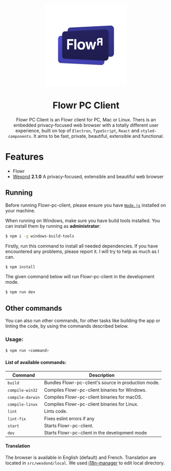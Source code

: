 <p align="center">
  <img src="static/app-icons/icon.png" width="256">
</p>

<div align="center">
  <h1>Flowr PC Client</h1>

Flowr PC Client is an Flowr client for PC, Mac or Linux. Thers is an embedded privacy-focused web browser with a totally different user experience, built on top of `Electron`, `TypeScript`, `React` and `styled-components`. It aims to be fast, private, beautiful, extensible and functional.

</div>

# Features

- Flowr
- [Wexond](https://github.com/wexond/wexond)  **2.1.0** A privacy-focused, extensible and beautiful web browser

## Running

Before running Flowr-pc-client, please ensure you have [`Node.js`](https://nodejs.org/en/) installed on your machine.

When running on Windows, make sure you have build tools installed. You can install them by running as **administrator**:

```bash
$ npm i -g windows-build-tools
```

Firstly, run this command to install all needed dependencies. If you have encountered any problems, please report it. I will try to help as much as I can.

```bash
$ npm install
```

The given command below will run Flowr-pc-client in the development mode.

```bash
$ npm run dev
```

## Other commands

You can also run other commands, for other tasks like building the app or linting the code, by using the commands described below.

### Usage:

```bash
$ npm run <command>
```

#### List of available commands:

| Command          | Description                                 |
| ---------------- | ------------------------------------------- |
| `build`          | Bundles Flowr-pc-client's source in production mode. |
| `compile-win32`  | Compiles Flowr-pc-client binaries for Windows.       |
| `compile-darwin` | Compiles Flowr-pc-client binaries for macOS.         |
| `compile-linux`  | Compiles Flowr-pc-client binaries for Linux.         |
| `lint`           | Lints code.                                          |
| `lint-fix`       | Fixes eslint errors if any                           |
| `start`          | Starts Flowr-pc-client.                              |
| `dev`            | Starts Flowr-pc-client in the development mode       |


#### Translation

The browser is available in English (default) and French. 
Translation are located in `src/wexdond/local`.
We used [i18n-manager](https://github.com/gilmarsquinelato/i18n-manager) to edit local directory.
